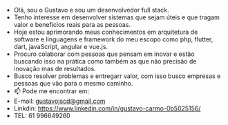 -  Olá, sou o Gustavo e sou um desenvolvedor full stack.
-  Tenho interesse em desenvolver sistemas que sejam úteis e que tragam valor e benefícios reais    para as pessoas.
-  Hoje estou aprimorando meus conhecimentos em arquitetura de software e linguagens e framework do meu escopo como php, flutter, dart, javaScript, angular e vue.js.
-  Procuro colaborar com pessoas que pensam em inovar e estão buscando isso na prática como também as que não precisão de inovação mas de resultados.
-  Busco resolver problemas e entregarr valor, com isso busco empresas e pessoas que vão para o mesmo caminho.
-  📫 Pode me encontrar em:
-  E-mail: gustavojscd@gmail.com
-  Linkdin: https://www.linkedin.com/in/gustavo-carmo-0b5025156/
-  TEL: 61 996649260


